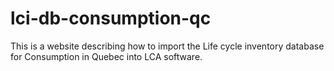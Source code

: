 # lci-db-consumption-qc
This is a website describing how to import the Life cycle inventory database for Consumption in Quebec into LCA software.
